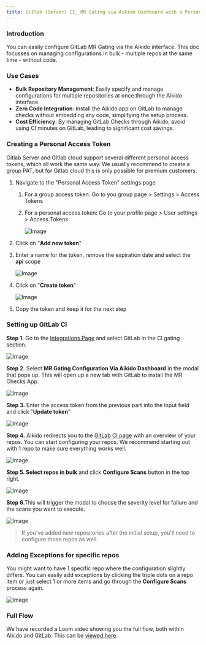 ```yaml
---
title: Gitlab (Server) CI_ MR Gating via Aikido Dashboard with a Personal Access Token (PAT)
---
```



### Introduction

You can easily configure GitLab MR Gating via the Aikido interface. This doc focusses on managing configurations in bulk - multiple repos at the same time - without code. 

### Use Cases

- **Bulk Repository Management**: Easily specify and manage configurations for multiple repositories at once through the Aikido interface.
- **Zero Code Integration**: Install the Aikido app on GitLab to manage checks without embedding any code, simplifying the setup process.
- **Cost Efficiency**: By managing GitLab Checks through Aikido, avoid using CI minutes on GitLab, leading to significant cost savings.

### Creating a Personal Access Token

Gitlab Server and Gitlab cloud support several different personal access tokens, which all work the same way. We usually recommend to create a group PAT, but for Gitlab cloud this is only possible for premium customers.

1. Navigate to the "Personal Access Token" settings page
   1. For a group access token: Go to you group page &gt; Settings &gt; Access Tokens
   2. For a personal access token: Go to your profile page &gt; User settings &gt; Access Tokens

      ![Image](https://ucarecdn.com/9e58d61d-ee8e-4c49-8f0d-e3e081aff7d0/)
2. Click on "**Add new token**"
3. Enter a name for the token, remove the expiration date and select the **api** scope

   ![Image](https://ucarecdn.com/9a75454e-da0b-4827-ac1f-4a0913af28b6/)
4. Click on "**Create token**"

   ![Image](https://ucarecdn.com/c616c3d2-a6c5-4387-b1fc-d8cd18965584/)
5. Copy the token and keep it for the next step

### Setting up GitLab CI

**Step 1.** Go to the [Integrations Page](https://app.aikido.dev/settings/integrations) and select GitLab in the CI gating section.

![Image](https://ucarecdn.com/1d5f2c3c-cad7-4bb3-a087-395d4171185b/)

**Step 2.** Select **MR Gating Configuration Via Aikido Dashboard** in the modal that pops up. This will open up a new tab with GitLab to install the MR Checks App.

![Image](https://ucarecdn.com/d24322f3-0111-4dc7-ac40-f6d3868e5ac4/)

**Step 3.** Enter the access token from the previous part into the input field and click "**Update token**"

![Image](https://ucarecdn.com/d9d15044-0b55-4529-bae2-5b8e491487f7/)

**Step 4.** Aikido redirects you to the [GitLab CI page](https://app.aikido.dev/settings/integrations/github/checks) with an overview of your repos. You can start configuring your repos. We recommend starting out with 1 repo to make sure everything works well.

![Image](https://ucarecdn.com/45ca5e3f-45b9-43ec-89cb-c6e393736067/)

**Step 5. Select repos in bulk** and click **Configure Scans** button in the top right. 

![Image](https://ucarecdn.com/571a4e22-8dfa-48c9-8a2a-ab11fce4ad35/)

**Step 6**.This will trigger the modal to choose the severity level for failure and the scans you want to execute.

![Image](https://ucarecdn.com/92e75089-13f0-42bc-b147-a3cc310b55ec/)

> If you've added new repositories after the initial setup, you'll need to configure those repos as well.

### Adding Exceptions for specific repos

You might want to have 1 specific repo where the configuration slightly differs. You can easily add exceptions by clicking the triple dots on a repo item or just select 1 or more items and go through the **Configure Scans** process again.

![Image](https://ucarecdn.com/3a87b0e4-7624-4650-a651-53f5b288d6a8/)

### Full Flow

We have recorded a Loom video showing you the full flow, both within Aikido and GitLab. This can be [viewed here](https://www.loom.com/share/403f5b70b9c5403f8d105c7b046a9161?sid=58428224-85a5-4b68-a5b8-95c62a886265). 